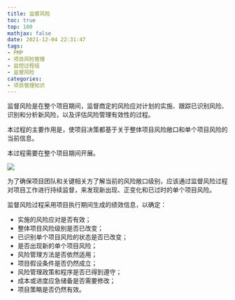 ```yaml
---
title: 监督风险
toc: true
top: 100
mathjax: false
date: 2021-12-04 22:31:47
tags:
- PMP
- 项目风险管理
- 监控过程组
- 监督风险
categories:
- 项目管理知识
---
```

监督风险是在整个项目期间，监督商定的风险应对计划的实施、跟踪已识别风险、识别和分析新风险，以及评估风险管理有效性的过程。

本过程的主要作用是，使项目决策都基于关于整体项目风险敞口和单个项目风险的当前信息。

本过程需要在整个项目期间开展。

<img src="https://ddabb.github.io/photos/pmpimages/数据流向图/11.7监督风险.png"/>

为了确保项目团队和关键相关方了解当前的风险敞口级别，应该通过监督风险过程对项目工作进行持续监督，来发现新出现、正变化和已过时的单个项目风险。

监督风险过程采用项目执行期间生成的绩效信息，以确定：

- 实施的风险应对是否有效；
- 整体项目风险级别是否已改变；
- 已识别单个项目风险的状态是否已改变；
- 是否出现新的单个项目风险；
- 风险管理方法是否依然适用；
- 项目假设条件是否仍然成立；
- 风险管理政策和程序是否已得到遵守；
- 成本或进度应急储备是否需要修改；
- 项目策略是否仍然有效。
